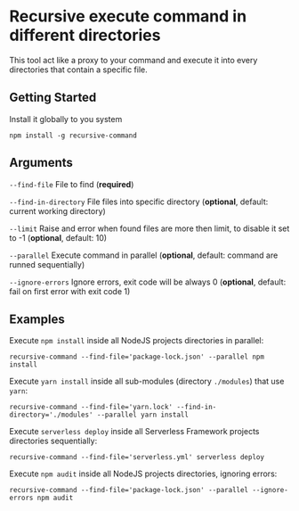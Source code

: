 # Recursive execute command in different directories

This tool act like a proxy to your command and execute it into every directories that contain a specific file.

## Getting Started

Install it globally to you system
```
npm install -g recursive-command
```

## Arguments

`--find-file` File to find (**required**)

`--find-in-directory` File files into specific directory (**optional**, default: current working directory)

`--limit` Raise and error when found files are more then limit, to disable it set to -1 (**optional**, default: 10)

`--parallel` Execute command in parallel (**optional**, default: command are runned sequentially)

`--ignore-errors` Ignore errors, exit code will be always 0 (**optional**, default: fail on first error with exit code 1)

## Examples

Execute `npm install` inside all NodeJS projects directories in parallel:
```
recursive-command --find-file='package-lock.json' --parallel npm install
```

Execute `yarn install` inside all sub-modules (directory `./modules`) that use `yarn`:
```
recursive-command --find-file='yarn.lock' --find-in-directory='./modules' --parallel yarn install
```

Execute `serverless deploy` inside all Serverless Framework projects directories sequentially:
```
recursive-command --find-file='serverless.yml' serverless deploy
```

Execute `npm audit` inside all NodeJS projects directories, ignoring errors:
```
recursive-command --find-file='package-lock.json' --parallel --ignore-errors npm audit 
```
